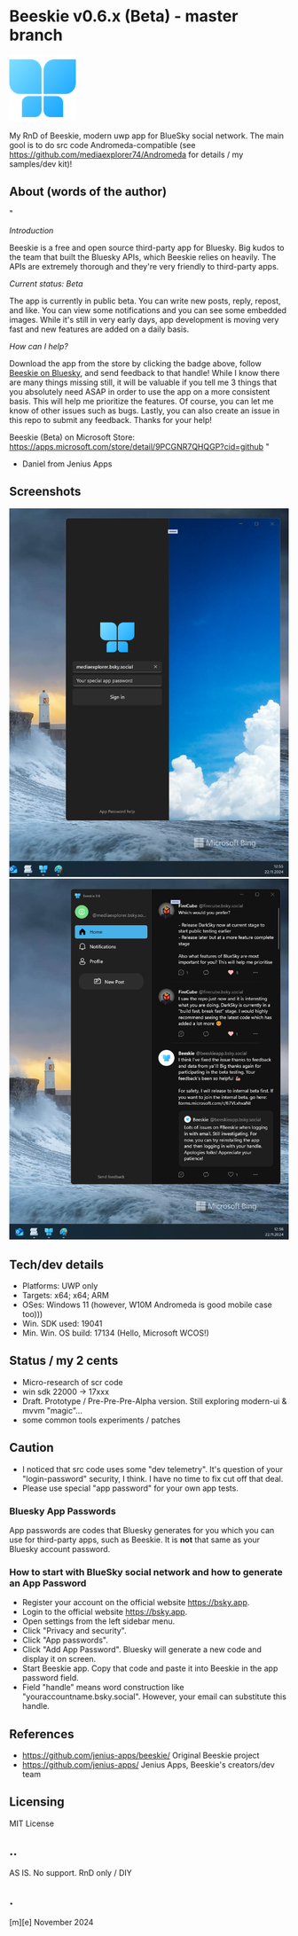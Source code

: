 # Beeskie v0.6.x (Beta) - master branch
![](Images/logo.png)

My RnD of Beeskie, modern uwp app for BlueSky social network.  The main gool is to do src code Andromeda-compatible (see https://github.com/mediaexplorer74/Andromeda  for details / my samples/dev kit)!
 
## About (words of the author)
"

*Introduction*

Beeskie is a free and open source third-party app for Bluesky. Big kudos to the team that built the Bluesky APIs, which Beeskie relies on heavily. The APIs are extremely thorough and they're very friendly to third-party apps. 

*Current status: Beta*

The app is currently in public beta. You can write new posts, reply, repost, and like. You can view some notifications and you can see some embedded images. While it's still in very early days, app development is moving very fast and new features are added on a daily basis. 

*How can I help?*

Download the app from the store by clicking the badge above, follow [Beeskie on Bluesky](https://bsky.app/profile/beeskieapp.bsky.social), and send feedback to that handle! While I know there are many things missing still, it will be valuable if you tell me 3 things that you absolutely need ASAP in order to use the app on a more consistent basis. This will help me prioritize the features. Of course, you can let me know of other issues such as bugs. Lastly, you can also create an issue in this repo to submit any feedback. Thanks for your help!

Beeskie (Beta) on Microsoft Store: https://apps.microsoft.com/store/detail/9PCGNR7QHQGP?cid=github
"
 - Daniel from Jenius Apps

## Screenshots
![](Images/shot01.png)
![](Images/shot02.png)


## Tech/dev details
- Platforms: UWP only
- Targets: x64; x64; ARM
- OSes: Windows 11 (however, W10M Andromeda is good mobile case too)))
- Win. SDK used: 19041 
- Min. Win. OS build: 17134 (Hello, Microsoft WCOS!) 

## Status / my 2 cents
- Micro-research of scr code
- win sdk 22000 -> 17xxx
- Draft. Prototype / Pre-Pre-Pre-Alpha version. Still exploring modern-ui & mvvm "magic"...
- some common tools experiments / patches

## Caution
- I noticed that src code uses some "dev telemetry". It's question of your "login-password" security, I think. I have no time to fix cut off that deal. 
- Please use special "app password" for your own app tests. 

### Bluesky App Passwords

App passwords are codes that Bluesky generates for you which you can use for third-party apps, such as Beeskie. It is **not** that same as your Bluesky account password.

### How to start with BlueSky social network and how to generate an App Password

- Register your account on the official website https://bsky.app.
- Login to the official website https://bsky.app.
- Open settings from the left sidebar menu.
- Click "Privacy and security".
- Click "App passwords".
- Click "Add App Password". Bluesky will generate a new code and display it on screen. 
- Start Beeskie app. Copy that code and paste it into Beeskie in the app password field. 
- Field "handle" means word construction like "youraccountname.bsky.social". However, your email can substitute this handle.

## References
- https://github.com/jenius-apps/beeskie/ Original Beeskie project
- https://github.com/jenius-apps/ Jenius Apps, Beeskie's creators/dev team 

## Licensing
MIT License

## ..
AS IS. No support. RnD only / DIY

## .
[m][e] November 2024


